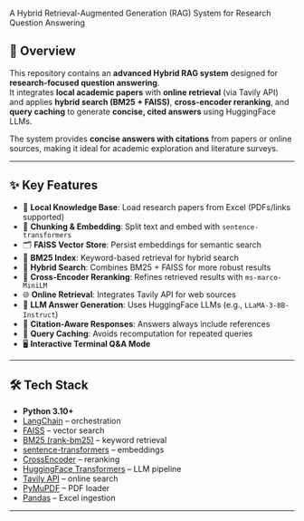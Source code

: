 A Hybrid Retrieval-Augmented Generation (RAG) System for Research Question Answering

## 🚀 Overview

This repository contains an **advanced Hybrid RAG system** designed for **research-focused question answering**.  
It integrates **local academic papers** with **online retrieval** (via Tavily API) and applies **hybrid search (BM25 + FAISS)**, **cross-encoder reranking**, and **query caching** to generate **concise, cited answers** using HuggingFace LLMs.


The system provides **concise answers with citations** from papers or online sources, making it ideal for academic exploration and literature surveys.

---

## ✨ Key Features
- 📄 **Local Knowledge Base**: Load research papers from Excel (PDFs/links supported)
- 🔎 **Chunking & Embedding**: Split text and embed with `sentence-transformers`
- 🗂️ **FAISS Vector Store**: Persist embeddings for semantic search
- 📑 **BM25 Index**: Keyword-based retrieval for hybrid search
- 🤝 **Hybrid Search**: Combines BM25 + FAISS for more robust results
- 🎯 **Cross-Encoder Reranking**: Refines retrieved results with `ms-marco-MiniLM`
- 🌐 **Online Retrieval**: Integrates Tavily API for web sources
- 🧠 **LLM Answer Generation**: Uses HuggingFace LLMs (e.g., `LLaMA-3-8B-Instruct`)
- 📌 **Citation-Aware Responses**: Answers always include references
- 💾 **Query Caching**: Avoids recomputation for repeated queries
- 🖥️ **Interactive Terminal Q&A Mode**

---

## 🛠️ Tech Stack
- **Python 3.10+**
- [LangChain](https://www.langchain.com/) – orchestration
- [FAISS](https://github.com/facebookresearch/faiss) – vector search
- [BM25 (rank-bm25)](https://github.com/dorianbrown/rank_bm25) – keyword retrieval
- [sentence-transformers](https://www.sbert.net/) – embeddings
- [CrossEncoder](https://huggingface.co/cross-encoder/ms-marco-MiniLM-L-6-v2) – reranking
- [HuggingFace Transformers](https://huggingface.co/transformers/) – LLM pipeline
- [Tavily API](https://tavily.com/) – online search
- [PyMuPDF](https://pymupdf.readthedocs.io/en/latest/) – PDF loader
- [Pandas](https://pandas.pydata.org/) – Excel ingestion

---
